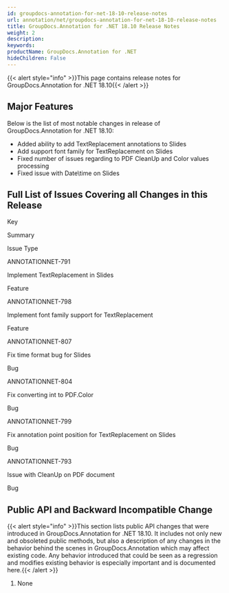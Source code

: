 ```yaml
---
id: groupdocs-annotation-for-net-18-10-release-notes
url: annotation/net/groupdocs-annotation-for-net-18-10-release-notes
title: GroupDocs.Annotation for .NET 18.10 Release Notes
weight: 2
description: 
keywords: 
productName: GroupDocs.Annotation for .NET
hideChildren: False
---
```

{{< alert style="info" >}}This page contains release notes for GroupDocs.Annotation for .NET 18.10{{< /alert >}}

## Major Features

Below is the list of most notable changes in release of GroupDocs.Annotation for .NET 18.10:

*   Added ability to add TextReplacement annotations to Slides
*   Add support font family for TextReplacement on Slides
*   Fixed number of issues regarding to PDF CleanUp and Color values processing
*   Fixed issue with Date\\time on Slides

## Full List of Issues Covering all Changes in this Release

Key

Summary

Issue Type

ANNOTATIONNET-791

Implement TextReplacement in Slides

Feature

ANNOTATIONNET-798

Implement font family support for TextReplacement

Feature

ANNOTATIONNET-807 

Fix time format bug for Slides

Bug

ANNOTATIONNET-804

Fix converting int to PDF.Color

Bug

ANNOTATIONNET-799

Fix annotation point position for TextReplacement on Slides

Bug

ANNOTATIONNET-793

Issue with CleanUp on PDF document

Bug

## Public API and Backward Incompatible Change

{{< alert style="info" >}}This section lists public API changes that were introduced in GroupDocs.Annotation for .NET 18.10. It includes not only new and obsoleted public methods, but also a description of any changes in the behavior behind the scenes in GroupDocs.Annotation which may affect existing code. Any behavior introduced that could be seen as a regression and modifies existing behavior is especially important and is documented here.{{< /alert >}}

1.  None
